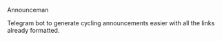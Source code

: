 Announceman

Telegram bot to generate cycling announcements easier with all the links already formatted.
